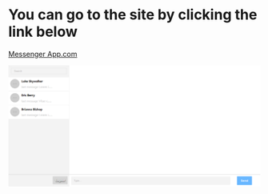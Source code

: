 # You can go to the site by clicking the link below

[Messenger App.com](https://upbeat-volhard-a0b575.netlify.app/)


![Chat Page](https://github.com/ABDBXB/Kodluyoruz/blob/main/Homeworks/2.Homework/messenger/images/Chat%20Page.png)
